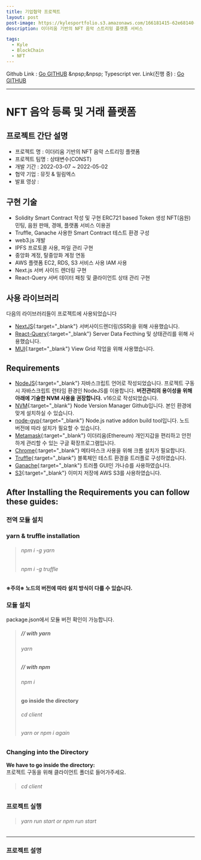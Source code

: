 ```yaml
---
title: 기업협약 프로젝트
layout: post
post-image: https://kylesportfolio.s3.amazonaws.com/166181415-62e68140-a732-45d3-b7c2-ae2cf411edac.png
description: 이더리움 기반의 NFT 음악 스트리밍 플랫폼 서비스

tags:
  - Kyle
  - BlockChain
  - NFT
---
```


Github Link : <a href="https://github.com/TeamConst/const">Go GITHUB</a>
&npsp;&npsp;
Typescript ver. Link(진행 중) : <a href="https://github.com/pjh94/Const">Go GITHUB</a>

---

# NFT 음악 등록 및 거래 플랫폼

## 프로젝트 간단 설명

- 프로젝트 명 : 이더리움 기반의 NFT 음악 스트리밍 플랫폼
- 프로젝트 팀명 : 상태변수(CONST)
- 개발 기간 : 2022-03-07 ~ 2022-05-02
- 협약 기업 : 뮤짓 & 밀림엑스
- 발표 영상 :

## 구현 기술

- Solidity Smart Contract 작성 및 구현
  ERC721 based Token 생성
  NFT(음원) 민팅, 음원 판매, 경매, 플랫폼 서비스 이용권
- Truffle, Ganache 사용한 Smart Contract 테스트 환경 구성
- web3.js 개발
- IPFS 프로토콜 사용, 파일 관리 구현
- 중앙화 계정, 탈중앙화 계정 연동
- AWS 플랫폼 EC2, RDS, S3 서비스 사용
  IAM 사용
- Next.js 서버 사이드 렌더링 구현
- React-Query 서버 데이터 패칭 및 클라이언트 상태 관리 구현

## 사용 라이브러리

다음의 라이브러리들이 프로젝트에 사용되었습니다<br>

- [NextJS](https://nextjs.org/){:target="\_blank"} 서버사이드렌더링(SSR)을 위해 사용했습니다.
- [React-Query](https://react-query.tanstack.com/){:target="\_blank"} Server Data Fecthing 및 상태관리를 위해 사용했습니다.
- [MUI](https://mui.com/){:target="\_blank"} View Grid 작업을 위해 사용했습니다.

## Requirements

- [NodeJS](https://nodejs.org/ko/){:target="\_blank"} 자바스크립트 언어로 작성되었습니다. 프로젝트 구동 시 자바스크립트 런타임 환경인 NodeJS를 이용합니다. **버전관리의 용이성을 위해 아래에 기술한 NVM 사용을 권장합니다.** v16으로 작성되었습니다.
- [NVM](https://github.com/nvm-sh/nvm){:target="\_blank"} Node Version Manager Github입니다. 본인 환경에 맞게 설치하실 수 있습니다.
- [node-gyp](https://github.com/nodejs/node-gyp){:target="\_blank"} Node.js native addon build tool입니다. 노드 버전에 따라 설치가 필요할 수 있습니다.
- [Metamask](https://chrome.google.com/webstore/detail/metamask/nkbihfbeogaeaoehlefnkodbefgpgknn?hl=ko){:target="\_blank"} 이더리움(Ethereum) 개인지갑을 편리하고 안전하게 관리할 수 있는 구글 확장프로그램입니다.
- [Chrome](https://www.google.co.kr/chrome/?brand=YTUH&gclid=Cj0KCQjwpcOTBhCZARIsAEAYLuVysegwe_b6xHTfek9Q9_utUWYB4B28jNiiQDwDYr9cGL5wo9bkyHAaAoaJEALw_wcB&gclsrc=aw.ds){:target="\_blank"} 메타마스크 사용을 위해 크롬 설치가 필요합니다.
- [Truffle](https://trufflesuite.com/){:target="\_blank"} 블록체인 테스트 환경을 트러플로 구성하였습니다.
- [Ganache](https://trufflesuite.com/ganache/){:target="\_blank"} 트러플 GUI인 가나슈를 사용하였습니다.
- [S3](https://aws.amazon.com/ko/s3/){:target="\_blank"} 이미지 저장에 AWS S3를 사용하였습니다.

## After Installing the Requirements you can follow these guides:

### 전역 모듈 설치

### yarn & truffle installation

> ###### npm i -g yarn
>
> ###### npm i -g truffle

**※주의※ 노드의 버전에 따라 설치 방식이 다를 수 있습니다.**

### 모듈 설치

package.json에서 모듈 버전 확인이 가능합니다.<br>

> ##### // with yarn
>
> ###### yarn
>
> ##### // with npm
>
> ###### npm i
>
> **go inside the directory**
>
> ###### cd client
>
> ###### yarn or npm i again

### Changing into the Directory

**We have to go inside the directory:**<br>
프로젝트 구동을 위해 클라이언트 폴더로 들어가주세요.

> ###### cd client

### 프로젝트 실행

> ###### yarn run start or npm run start

---

### 프로젝트 설명
